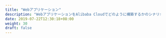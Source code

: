 ```yaml
---
title: "Webアプリケーション"
description: "WebアプリケーションをAlibaba Cloudでどのように構築するかのシナリオを記載します。"
date: 2019-07-22T12:30:18+08:00
weight: 30
draft: false
---
```

<!-- descriptionがコンテンツの前に表示されます -->

<!-- コンテンツを書くときはこの下に記載ください -->



<!-- 配下タイトル一覧がコンテンツの後に表示されます -->